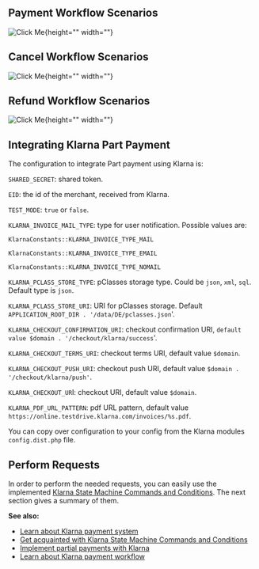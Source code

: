 ## Payment Workflow Scenarios
![Click Me](https://cdn.document360.io/9fafa0d5-d76f-40c5-8b02-ab9515d3e879/Images/Documentation/invoice_paymentworkflow.png){height="" width=""}

## Cancel Workflow Scenarios
![Click Me](https://cdn.document360.io/9fafa0d5-d76f-40c5-8b02-ab9515d3e879/Images/Documentation/invoice_cancelworkflow.png){height="" width=""}

## Refund Workflow Scenarios
![Click Me](https://cdn.document360.io/9fafa0d5-d76f-40c5-8b02-ab9515d3e879/Images/Documentation/flexible_refundworkflow.png){height="" width=""}

## Integrating Klarna Part Payment
The configuration to integrate Part payment using Klarna is:

`SHARED_SECRET`: shared token.

`EID`: the id of the merchant, received from Klarna.

`TEST_MODE`: `true` or `false`.

`KLARNA_INVOICE_MAIL_TYPE`: type for user notification. Possible values are:

`KlarnaConstants::KLARNA_INVOICE_TYPE_MAIL`

`KlarnaConstants::KLARNA_INVOICE_TYPE_EMAIL`

`KlarnaConstants::KLARNA_INVOICE_TYPE_NOMAIL`

`KLARNA_PCLASS_STORE_TYPE`: pClasses storage type. Could be `json`, `xml`, `sql`. Default type is `json`.

`KLARNA_PCLASS_STORE_URI`: URI for pClasses storage. Default `APPLICATION_ROOT_DIR . '/data/DE/pclasses.json`'.

`KLARNA_CHECKOUT_CONFIRMATION_URI`: checkout confirmation URI, `default value $domain . '/checkout/klarna/success`'.

`KLARNA_CHECKOUT_TERMS_URI`: checkout terms URI, default value `$domain`.

`KLARNA_CHECKOUT_PUSH_URI`: checkout push URI, default value `$domain . '/checkout/klarna/push'`.

`KLARNA_CHECKOUT_UR`I: checkout URI, default value `$domain`.

`KLARNA_PDF_URL_PATTERN`: pdf URL pattern, default value `https://online.testdrive.klarna.com/invoices/%s.pdf`.

You can copy over configuration to your config from the Klarna modules `config.dist.php` file.

## Perform Requests

In order to perform the needed requests, you can easily use the implemented [Klarna State Machine Commands and Conditions](klarna-state-machine.htm). The next section gives a summary of them.

<b>See also:</b>

* [Learn about Klarna payment system](klarna.htm)
* [Get acquainted with Klarna State Machine Commands and Conditions](klarna-state-machine.htm)
* [Implement partial payments with Klarna](klarna-part-payment-flexible.htm)
* [Learn about Klarna payment workflow](klarna-payment-workflow.htm)